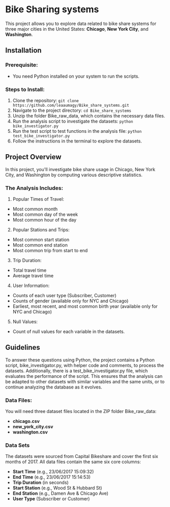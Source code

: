 # Bike Sharing systems

This project allows you to explore data related to bike share systems for three major cities in the United States: **Chicago**, **New York City**, and **Washington**.

## Installation

### Prerequisite:
- You need Python installed on your system to run the scripts.

### Steps to Install:

1. Clone the repository: `git clone https://github.com/leaaumagy/Bike_share_systems.git`
2. Navigate to the project directory: `cd Bike_share_systems`
3. Unzip the folder Bike_raw_data, which contains the necessary data files.
4. Run the analysis script to investigate the datasets: `python bike_investigator.py`
5. Run the test script to test functions in the analysis file: `python test_bike_investigator.py`
6. Follow the instructions in the terminal to explore the datasets.

## Project Overview
In this project, you'll investigate bike share usage in Chicago, New York City, and Washington by computing various descriptive statistics.

### The Analysis Includes:

1. Popular Times of Travel:
  - Most common month
  - Most common day of the week
  - Most common hour of the day

2. Popular Stations and Trips:
  - Most common start station
  - Most common end station
  - Most common trip from start to end

3. Trip Duration:
  - Total travel time
  - Average travel time

4. User Information:
  - Counts of each user type (Subscriber, Customer)
  - Counts of gender (available only for NYC and Chicago)
  - Earliest, most recent, and most common birth year (available only for NYC and Chicago)

5. Null Values:
  - Count of null values for each variable in the datasets.

## Guidelines
To answer these questions using Python, the project contains a Python script, bike_investigator.py, with helper code and comments, to process the datasets. Additionally, there is a test_bike_investigator.py file, which evaluates the performance of the script. This ensures that the analysis can be adapted to other datasets with similar variables and the same units, or to continue analyzing the database as it evolves.

### Data Files:
You will need three dataset files located in the ZIP folder Bike_raw_data:

- **chicago.csv**
- **new_york_city.csv**
- **washington.csv**

### Data Sets
The datasets were sourced from Capital Bikeshare and cover the first six months of 2017. All data files contain the same six core columns:

- **Start Time** (e.g., 23/06/2017 15:09:32)
- **End Time** (e.g., 23/06/2017 15:14:53)
- **Trip Duration** (in seconds)
- **Start Station** (e.g., Wood St & Hubbard St)
- **End Station** (e.g., Damen Ave & Chicago Ave)
- **User Type** (Subscriber or Customer)
